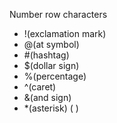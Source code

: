 Number row characters
- !(exclamation mark)
- @(at symbol)
- #(hashtag)
- $(dollar sign)
- %(percentage)
- ^(caret)
- &(and sign)
- *(asterisk)
(
)
